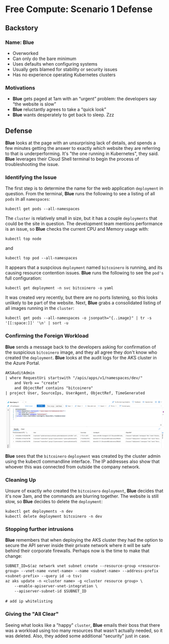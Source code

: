 # Free Compute: Scenario 1 Defense

## Backstory

### Name: __Blue__

* Overworked
* Can only do the bare minimum
* Uses defaults when configuring systems
* Usually gets blamed for stability or security issues
* Has no experience operating Kubernetes clusters

### Motivations

* __Blue__ gets paged at 1am with an “urgent” problem: the developers say “the website is slow”
* __Blue__ reluctantly agrees to take a “quick look”
* __Blue__ wants desperately to get back to sleep. Zzz

## Defense

__Blue__ looks at the page with an unsurprising lack of details, and spends a few minutes getting the answer to exactly _which_ website they are referring to that is underperforming.  It's "the one running in Kubernetes", they said.  __Blue__ leverages their Cloud Shell terminal to begin the process of troubleshooting the issue.

### Identifying the Issue

The first step is to determine the name for the web application `deployment` in question.  From the terminal, __Blue__ runs the following to see a listing of all `pods` in all `namespaces`:

```console
kubectl get pods --all-namespaces
```

The `cluster` is relatively small in size, but it has a couple `deployments` that could be the site in question.  The development team mentions performance is an issue, so __Blue__ checks the current CPU and Memory usage with:

```console
kubectl top node
```

and

```console
kubectl top pod --all-namespaces
```

It appears that a suspcious `deployment` named `bitcoinero` is running, and its causing resource contention issues.  __Blue__ runs the following to see the `pod's` full configuration:

```console
kubectl get deployment -n svc bitcoinero -o yaml
```

It was created very recently, but there are no ports listening, so this looks unlikely to be part of the website.  Next, __Blue__ grabs a consolidated listing of all images running in the `cluster`:

```console
kubectl get pods --all-namespaces -o jsonpath="{..image}" | tr -s '[[:space:]]' '\n' | sort -u
```

### Confirming the Foreign Workload

__Blue__ sends a message back to the developers asking for confirmation of the suspicious `bitcoinero` image, and they all agree they don't know who created the `deployment`. __Blue__ looks at the audit logs for the AKS cluster in the Azure Portal.
```kql
AKSAuditAdmin
| where RequestUri startswith "/apis/apps/v1/namespaces/dev/" 
    and Verb == "create" 
    and ObjectRef contains "bitcoinero"
| project User, SourceIps, UserAgent, ObjectRef, TimeGenerated
```
![Audit logs showing the bitcoinero deployment was created from command line by someone with admin credentials](img/defense-1-auditlogs.png)

__Blue__ sees that the `bitcoinero` `deployment` was created by the cluster admin using the kubectl commandline interface. The IP addresses also show that whoever this was connected from outside the company network.

### Cleaning Up

Unsure of exactly _who_ created the `bitcoinero` `deployment`, __Blue__ decides that it's now 3am, and the commands are blurring together.  The website is still slow, so __Blue__ decides to  delete the `deployment`:

```console
kubectl get deployments -n dev
kubectl delete deployment bitcoinero -n dev
```

### Stopping further intrusions

__Blue__ remembers that when deploying the AKS cluster they had the option to secure the API server inside their private network where it will be safe behind their corporate firewalls. Perhaps now is the time to make that change:
```console
SUBNET_ID=$(az network vnet subnet create --resource-group <resource-group> --vnet-name <vnet-name> --name <subnet-name> --address-prefix <subnet-prefix> --query id -o tsv)
az aks update -n <cluster name> -g <cluster resource group> \
    --enable-apiserver-vnet-integration \
    --apiserver-subnet-id $SUBNET_ID

# add ip whitelisting
```

### Giving the "All Clear"

Seeing what looks like a "happy" `cluster`, __Blue__ emails their boss that there was a workload using too many resources that wasn't actually needed, so it was deleted.  Also, they added some additional "security" just in case.

